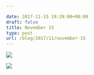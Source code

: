 ```yaml
---

date: 2017-11-15 19:39:00+00:00
draft: false
title: November 15
type: post
url: /blog/2017/11/november-15
---
```




  
![](/images/2017-11-15-201711november-15/IMG_2764.jpg)

  

  
![](/images/2017-11-15-201711november-15/IMG_2768.jpg)

  


